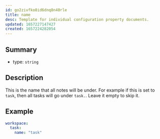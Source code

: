```yaml
---
id: go2zivfko8id6dnq8n40rle
title: name
desc: Template for individual configuration property documents.
updated: 1657227147427
created: 1657224282054
---
```


## Summary
- type: `string`

## Description

This is the name that all notes will be under. For example if this is set to `task`, then all tasks will go under `task.`. Leave it empty to skip it.


## Example

```yml
workspace:
  task:
    name: "task"

```
